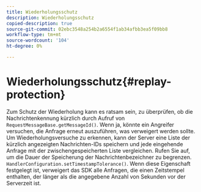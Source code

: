 ```yaml
---
title: Wiederholungsschutz
description: Wiederholungsschutz
copied-description: true
source-git-commit: 02ebc3548a254b2a6554f1ab34afbb3ea5f09bb8
workflow-type: tm+mt
source-wordcount: '104'
ht-degree: 0%

---
```


# Wiederholungsschutz{#replay-protection}

Zum Schutz der Wiederholung kann es ratsam sein, zu überprüfen, ob die Nachrichtenkennung kürzlich durch Aufruf von `RequestMessageBase.getMessageId()`. Wenn ja, könnte ein Angreifer versuchen, die Anfrage erneut auszuführen, was verweigert werden sollte. Um Wiederholungsversuche zu erkennen, kann der Server eine Liste der kürzlich angezeigten Nachrichten-IDs speichern und jede eingehende Anfrage mit der zwischengespeicherten Liste vergleichen. Rufen Sie auf, um die Dauer der Speicherung der Nachrichtenbezeichner zu begrenzen. `HandlerConfiguration.setTimestampTolerance()`. Wenn diese Eigenschaft festgelegt ist, verweigert das SDK alle Anfragen, die einen Zeitstempel enthalten, der länger als die angegebene Anzahl von Sekunden vor der Serverzeit ist.
